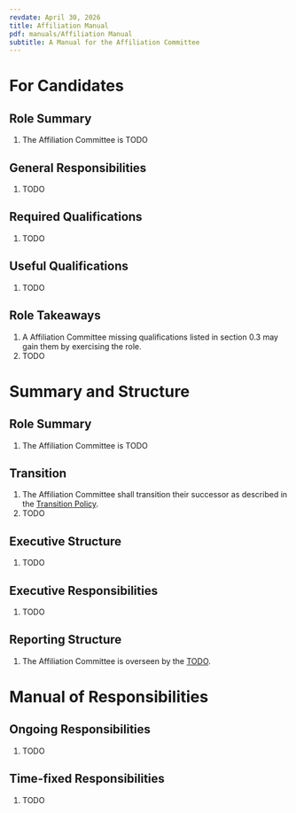 ```yaml
---
revdate: April 30, 2026
title: Affiliation Manual
pdf: manuals/Affiliation Manual
subtitle: A Manual for the Affiliation Committee
---
```


# For Candidates

## Role Summary
1. The Affiliation Committee is TODO

## General Responsibilities
1. TODO

## Required Qualifications
1. TODO

## Useful Qualifications
1. TODO

## Role Takeaways
1. A Affiliation Committee missing qualifications listed in section 0.3 may gain them by exercising the role.
1. TODO

# Summary and Structure

## Role Summary
1. The Affiliation Committee is TODO

## Transition
1. The Affiliation Committee shall transition their successor as described in the [Transition Policy](../policies/transition-policy.md).
1. TODO

## Executive Structure
1. TODO

## Executive Responsibilities
1. TODO

## Reporting Structure
1. The Affiliation Committee is overseen by the [TODO](TODO-manual.md).

# Manual of Responsibilities

## Ongoing Responsibilities
1. TODO

## Time-fixed Responsibilities
1. TODO
